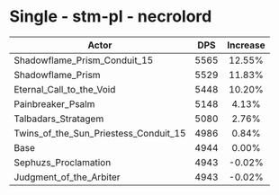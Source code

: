 # Single - stm-pl - necrolord
| Actor | DPS | Increase |
|---|:---:|:---:|
|Shadowflame_Prism_Conduit_15|5565|12.55%|
|Shadowflame_Prism|5529|11.83%|
|Eternal_Call_to_the_Void|5448|10.20%|
|Painbreaker_Psalm|5148|4.13%|
|Talbadars_Stratagem|5080|2.76%|
|Twins_of_the_Sun_Priestess_Conduit_15|4986|0.84%|
|Base|4944|0.00%|
|Sephuzs_Proclamation|4943|-0.02%|
|Judgment_of_the_Arbiter|4943|-0.02%|

